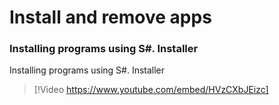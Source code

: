 # Install and remove apps

### Installing programs using S\#. Installer

Installing programs using S\#. Installer

> [!Video https://www.youtube.com/embed/HVzCXbJEizc]
